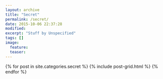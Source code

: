 ```yaml
---
layout: archive
title: "Secret"
permalink: /secret/
date: 2015-10-06 22:37:28
modified:
excerpt: "Stuff by Unspecified"
tags: []
image:
  feature:
  teaser:
---
```


<div class="tiles">
{% for post in site.categories.secret %}
  {% include post-grid.html %}
{% endfor %}
</div><!-- /.tiles -->

